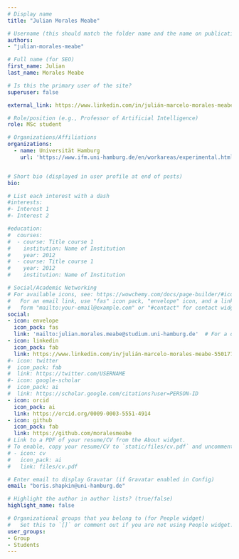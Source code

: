 ```yaml
---
# Display name
title: "Julian Morales Meabe"

# Username (this should match the folder name and the name on publications)
authors:
- "julian-morales-meabe"

# Full name (for SEO)
first_name: Julian
last_name: Morales Meabe

# Is this the primary user of the site?
superuser: false

external_link: https://www.linkedin.com/in/julián-marcelo-morales-meabe-550177235/

# Role/position (e.g., Professor of Artificial Intelligence)
role: MSc student

# Organizations/Affiliations
organizations:
  - name: Universität Hamburg
    url: 'https://www.ifm.uni-hamburg.de/en/workareas/experimental.html'


# Short bio (displayed in user profile at end of posts)
bio: 

# List each interest with a dash
#interests:
#- Interest 1
#- Interest 2

#education:
#  courses:
#  - course: Title course 1
#    institution: Name of Institution
#    year: 2012
#  - course: Title course 1
#    year: 2012
#    institution: Name of Institution

# Social/Academic Networking
# For available icons, see: https://wowchemy.com/docs/page-builder/#icons
#   For an email link, use "fas" icon pack, "envelope" icon, and a link in the
#   form "mailto:your-email@example.com" or "#contact" for contact widget.
social:
- icon: envelope
  icon_pack: fas
  link: 'mailto:julian.morales.meabe@studium.uni-hamburg.de'  # For a direct email link, use "mailto:test@example.org".
- icon: linkedin
  icon_pack: fab
  link: https://www.linkedin.com/in/julián-marcelo-morales-meabe-550177235/
#- icon: twitter
#  icon_pack: fab
#  link: https://twitter.com/USERNAME
#- icon: google-scholar
#  icon_pack: ai
#  link: https://scholar.google.com/citations?user=PERSON-ID
- icon: orcid
  icon_pack: ai
  link: https://orcid.org/0009-0003-5551-4914
- icon: github
  icon_pack: fab
  link: https://github.com/moralesmeabe
# Link to a PDF of your resume/CV from the About widget.
# To enable, copy your resume/CV to `static/files/cv.pdf` and uncomment the lines below.
# - icon: cv
#   icon_pack: ai
#   link: files/cv.pdf

# Enter email to display Gravatar (if Gravatar enabled in Config)
email: "boris.shapkin@uni-hamburg.de"

# Highlight the author in author lists? (true/false)
highlight_name: false

# Organizational groups that you belong to (for People widget)
#   Set this to `[]` or comment out if you are not using People widget.
user_groups:
- Group 
- Students
---
```

